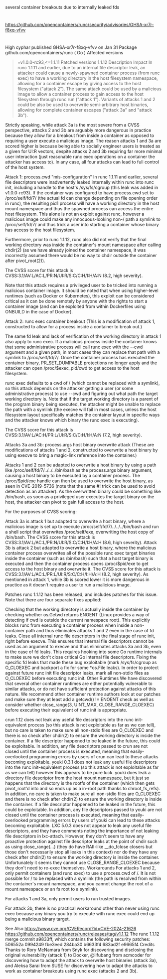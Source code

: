 several container breakouts due to internally leaked fds

##
#
https://github.com/opencontainers/runc/security/advisories/GHSA-xr7r-f8xq-vfvv
#
##

High	cyphar published GHSA-xr7r-f8xq-vfvv on Jan 31
Package
 github.com/opencontainers/runc (
Go
)
Affected versions
>=v1.0.0-rc93,<=1.1.11
Patched versions
1.1.12
Description
Impact
In runc 1.1.11 and earlier, due to an internal file descriptor leak, an attacker could cause a newly-spawned container process (from runc exec) to have a working directory in the host filesystem namespace, allowing for a container escape by giving access to the host filesystem ("attack 2"). The same attack could be used by a malicious image to allow a container process to gain access to the host filesystem through runc run ("attack 1"). Variants of attacks 1 and 2 could be also be used to overwrite semi-arbitrary host binaries, allowing for complete container escapes ("attack 3a" and "attack 3b").

Strictly speaking, while attack 3a is the most severe from a CVSS perspective, attacks 2 and 3b are arguably more dangerous in practice because they allow for a breakout from inside a container as opposed to requiring a user execute a malicious image. The reason attacks 1 and 3a are scored higher is because being able to socially engineer users is treated as a given for UI:R vectors, despite attacks 2 and 3b requiring far more minimal user interaction (just reasonable runc exec operations on a container the attacker has access to). In any case, all four attacks can lead to full control of the host system.

Attack 1: process.cwd "mis-configuration"
In runc 1.1.11 and earlier, several file descriptors were inadvertently leaked internally within runc into runc init, including a handle to the host's /sys/fs/cgroup (this leak was added in v1.0.0-rc93). If the container was configured to have process.cwd set to /proc/self/fd/7/ (the actual fd can change depending on file opening order in runc), the resulting pid1 process will have a working directory in the host mount namespace and thus the spawned process can access the entire host filesystem. This alone is not an exploit against runc, however a malicious image could make any innocuous-looking non-/ path a symlink to /proc/self/fd/7/ and thus trick a user into starting a container whose binary has access to the host filesystem.

Furthermore, prior to runc 1.1.12, runc also did not verify that the final working directory was inside the container's mount namespace after calling chdir(2) (as we have already joined the container namespace, it was incorrectly assumed there would be no way to chdir outside the container after pivot_root(2)).

The CVSS score for this attack is CVSS:3.1/AV:L/AC:L/PR:N/UI:R/S:C/C:H/I:H/A:N (8.2, high severity).

Note that this attack requires a privileged user to be tricked into running a malicious container image. It should be noted that when using higher-level runtimes (such as Docker or Kubernetes), this exploit can be considered critical as it can be done remotely by anyone with the rights to start a container image (and can be exploited from within Dockerfiles using ONBUILD in the case of Docker).

Attack 2: runc exec container breakout
(This is a modification of attack 1, constructed to allow for a process inside a container to break out.)

The same fd leak and lack of verification of the working directory in attack 1 also apply to runc exec. If a malicious process inside the container knows that some administrative process will call runc exec with the --cwd argument and a given path, in most cases they can replace that path with a symlink to /proc/self/fd/7/. Once the container process has executed the container binary, PR_SET_DUMPABLE protections no longer apply and the attacker can open /proc/$exec_pid/cwd to get access to the host filesystem.

runc exec defaults to a cwd of / (which cannot be replaced with a symlink), so this attack depends on the attacker getting a user (or some administrative process) to use --cwd and figuring out what path the target working directory is. Note that if the target working directory is a parent of the program binary being executed, the attacker might be unable to replace the path with a symlink (the execve will fail in most cases, unless the host filesystem layout specifically matches the container layout in specific ways and the attacker knows which binary the runc exec is executing).

The CVSS score for this attack is CVSS:3.1/AV:L/AC:H/PR:L/UI:R/S:C/C:H/I:H/A:N (7.2, high severity).

Attacks 3a and 3b: process.args host binary overwrite attack
(These are modifications of attacks 1 and 2, constructed to overwrite a host binary by using execve to bring a magic-link reference into the container.)

Attacks 1 and 2 can be adapted to overwrite a host binary by using a path like /proc/self/fd/7/../../../bin/bash as the process.args binary argument, causing a host binary to be executed by a container process. The /proc/$pid/exe handle can then be used to overwrite the host binary, as seen in CVE-2019-5736 (note that the same #! trick can be used to avoid detection as an attacker). As the overwritten binary could be something like /bin/bash, as soon as a privileged user executes the target binary on the host, the attacker can pivot to gain full access to the host.

For the purposes of CVSS scoring:

Attack 3a is attack 1 but adapted to overwrite a host binary, where a malicious image is set up to execute /proc/self/fd/7/../../../bin/bash and run a shell script that overwrites /proc/self/exe, overwriting the host copy of /bin/bash. The CVSS score for this attack is CVSS:3.1/AV:L/AC:L/PR:N/UI:R/S:C/C:H/I:H/A:H (8.6, high severity).
Attack 3b is attack 2 but adapted to overwrite a host binary, where the malicious container process overwrites all of the possible runc exec target binaries inside the container (such as /bin/bash) such that a host target binary is executed and then the container process opens /proc/$pid/exe to get access to the host binary and overwrite it. The CVSS score for this attack is CVSS:3.1/AV:L/AC:L/PR:L/UI:R/S:C/C:H/I:H/A:H (8.2, high severity).
As mentioned in attack 1, while 3b is scored lower it is more dangerous in practice as it doesn't require a user to run a malicious image.

Patches
runc 1.1.12 has been released, and includes patches for this issue. Note that there are four separate fixes applied:

Checking that the working directory is actually inside the container by checking whether os.Getwd returns ENOENT (Linux provides a way of detecting if cwd is outside the current namespace root). This explicitly blocks runc from executing a container process when inside a non-container path and thus eliminates attacks 1 and 2 even in the case of fd leaks.
Close all internal runc file descriptors in the final stage of runc init, right before execve. This ensures that internal file descriptors cannot be used as an argument to execve and thus eliminates attacks 3a and 3b, even in the case of fd leaks. This requires hooking into some Go runtime internals to make sure we don't close critical Go internal file descriptors.
Fixing the specific fd leaks that made these bug exploitable (mark /sys/fs/cgroup as O_CLOEXEC and backport a fix for some *os.File leaks).
In order to protect against future runc init file descriptor leaks, mark all non-stdio files as O_CLOEXEC before executing runc init.
Other Runtimes
We have discovered that several other container runtimes are either potentially vulnerable to similar attacks, or do not have sufficient protection against attacks of this nature. We recommend other container runtime authors look at our patches and make sure they at least add a getcwd() != ENOENT check as well as consider whether close_range(3, UINT_MAX, CLOSE_RANGE_CLOEXEC) before executing their equivalent of runc init is appropriate.

crun 1.12 does not leak any useful file descriptors into the runc init-equivalent process (so this attack is not exploitable as far as we can tell), but no care is taken to make sure all non-stdio files are O_CLOEXEC and there is no check after chdir(2) to ensure the working directory is inside the container. If a file descriptor happened to be leaked in the future, this could be exploitable. In addition, any file descriptors passed to crun are not closed until the container process is executed, meaning that easily-overlooked programming errors by users of crun can lead to these attacks becoming exploitable.
youki 0.3.1 does not leak any useful file descriptors into the runc init-equivalent process (so this attack is not exploitable as far as we can tell) however this appears to be pure luck. youki does leak a directory file descriptor from the host mount namespace, but it just so happens that the directory is the rootfs of the container (which then gets pivot_root'd into and so ends up as a in-root path thanks to chroot_fs_refs). In addition, no care is taken to make sure all non-stdio files are O_CLOEXEC and there is no check after chdir(2) to ensure the working directory is inside the container. If a file descriptor happened to be leaked in the future, this could be exploitable. In addition, any file descriptors passed to youki are not closed until the container process is executed, meaning that easily-overlooked programming errors by users of youki can lead to these attacks becoming exploitable.
LXC 5.0.3 does not appear to leak any useful file descriptors, and they have comments noting the importance of not leaking file descriptors in lxc-attach. However, they don't seem to have any proactive protection against file descriptor leaks at the point of chdir such as using close_range(...) (they do have RAII-like __do_fclose closers but those don't necessarily stop all leaks in this context) nor do they have any check after chdir(2) to ensure the working directory is inside the container. Unfortunately it seems they cannot use CLOSE_RANGE_CLOEXEC because they don't need to re-exec themselves.
Workarounds
For attacks 1 and 2, only permit containers (and runc exec) to use a process.cwd of /. It is not possible for / to be replaced with a symlink (the path is resolved from within the container's mount namespace, and you cannot change the root of a mount namespace or an fs root to a symlink).

For attacks 1 and 3a, only permit users to run trusted images.

For attack 3b, there is no practical workaround other than never using runc exec because any binary you try to execute with runc exec could end up being a malicious binary target.

See Also
https://www.cve.org/CVERecord?id=CVE-2024-21626
https://github.com/opencontainers/runc/releases/tag/v1.1.12
The runc 1.1.12 merge commit a9833ff, which contains the following security patches:
506552a
0994249
fbe3eed
284ba30
b6633f4
683ad2f
e9665f4
Credits
Thanks to Rory McNamara from Snyk for discovering and disclosing the original vulnerability (attack 1) to Docker, @lifubang from acmcoder for discovering how to adapt the attack to overwrite host binaries (attack 3a), and Aleksa Sarai from SUSE for discovering how to adapt the attacks to work as container breakouts using runc exec (attacks 2 and 3b).
